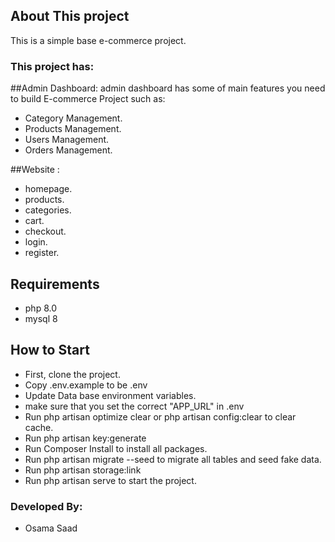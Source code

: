 

## About This project

This is a simple base e-commerce project.

### This project has:


##Admin Dashboard:
admin dashboard has some of main features you need to build E-commerce Project such as:
- Category Management.
- Products Management.
- Users Management.
- Orders Management.

##Website :
- homepage.
- products.
- categories.
- cart.
- checkout.
- login.
- register.


## Requirements
- php 8.0
- mysql 8

## How to Start 
- First, clone the project.
- Copy .env.example to be .env
- Update Data base environment variables.
- make sure that you set the correct "APP_URL" in .env 
- Run php artisan optimize clear or php artisan config:clear to clear cache.
- Run php artisan key:generate
- Run Composer Install to install all packages.
- Run php artisan migrate --seed to migrate all tables and seed fake data.
- Run php artisan storage:link
- Run php artisan serve to start the project.

### Developed By:

- Osama Saad
